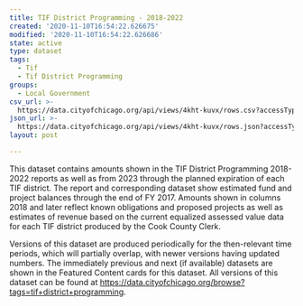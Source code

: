 ```yaml
---
title: TIF District Programming - 2018-2022
created: '2020-11-10T16:54:22.626675'
modified: '2020-11-10T16:54:22.626686'
state: active
type: dataset
tags:
  - Tif
  - Tif District Programming
groups:
  - Local Government
csv_url: >-
  https://data.cityofchicago.org/api/views/4kht-kuvx/rows.csv?accessType=DOWNLOAD
json_url: >-
  https://data.cityofchicago.org/api/views/4kht-kuvx/rows.json?accessType=DOWNLOAD
layout: post

---
```

This dataset contains amounts shown in the TIF District Programming 2018-2022 reports as well as from 2023 through the planned expiration of each TIF district. The report and corresponding dataset show estimated fund and project balances through the end of FY 2017. Amounts shown in columns 2018 and later reflect known obligations and proposed projects as well as estimates of revenue based on the current equalized assessed value data for each TIF district produced by the Cook County Clerk.

Versions of this dataset are produced periodically for the then-relevant time periods, which will partially overlap, with newer versions having updated numbers. The immediately previous and next (if available) datasets are shown in the Featured Content cards for this dataset. All versions of this dataset can be found at https://data.cityofchicago.org/browse?tags=tif+district+programming.
